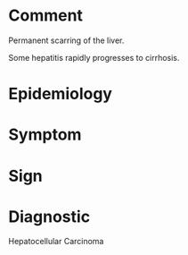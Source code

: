 # Comment

Permanent scarring of the liver.

Some hepatitis rapidly progresses to cirrhosis.

# Epidemiology

# Symptom

# Sign

# Diagnostic

Hepatocellular Carcinoma
